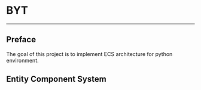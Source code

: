 # BYT

---
## Preface
The goal of this project is to implement ECS architecture for python environment.
## Entity Component System
